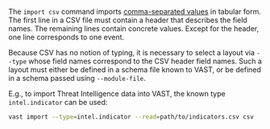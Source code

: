 The `import csv` command imports [comma-separated
values](https://en.wikipedia.org/wiki/Comma-separated_values) in tabular form.
The first line in a CSV file must contain a header that describes the field
names. The remaining lines contain concrete values. Except for the header, one
line corresponds to one event.

Because CSV has no notion of typing, it is necessary to select a layout via
`--type` whose field names correspond to the CSV header field names. Such a
layout must either be defined in a schema file known to VAST, or be defined in a
schema passed using `--module-file`.

E.g., to import Threat Intelligence data into VAST, the known type
`intel.indicator` can be used:

```bash
vast import --type=intel.indicator --read=path/to/indicators.csv csv
```
